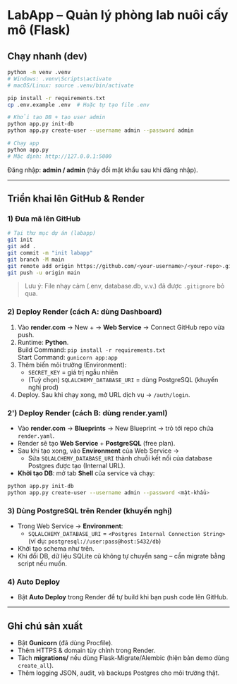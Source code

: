 # LabApp – Quản lý phòng lab nuôi cấy mô (Flask)

## Chạy nhanh (dev)
```bash
python -m venv .venv
# Windows: .venv\Scripts\activate
# macOS/Linux: source .venv/bin/activate

pip install -r requirements.txt
cp .env.example .env  # Hoặc tự tạo file .env

# Khởi tạo DB + tạo user admin
python app.py init-db
python app.py create-user --username admin --password admin

# Chạy app
python app.py
# Mặc định: http://127.0.0.1:5000
```
Đăng nhập: **admin / admin** (hãy đổi mật khẩu sau khi đăng nhập).


---

## Triển khai lên GitHub & Render

### 1) Đưa mã lên GitHub
```bash
# Tại thư mục dự án (labapp)
git init
git add .
git commit -m "init labapp"
git branch -M main
git remote add origin https://github.com/<your-username>/<your-repo>.git
git push -u origin main
```

> Lưu ý: File nhạy cảm (.env, database.db, v.v.) đã được `.gitignore` bỏ qua.

### 2) Deploy Render (cách A: dùng Dashboard)
1. Vào **render.com** → New + → **Web Service** → Connect GitHub repo vừa push.
2. Runtime: **Python**.  
   Build Command: `pip install -r requirements.txt`  
   Start Command: `gunicorn app:app`
3. Thêm biến môi trường (Environment):
   - `SECRET_KEY` = giá trị ngẫu nhiên
   - (Tuỳ chọn) `SQLALCHEMY_DATABASE_URI` = dùng PostgreSQL (khuyến nghị prod)
4. Deploy. Sau khi chạy xong, mở URL dịch vụ → `/auth/login`.

### 2') Deploy Render (cách B: dùng **render.yaml**)
- Vào **render.com** → **Blueprints** → New Blueprint → trỏ tới repo chứa `render.yaml`.
- Render sẽ tạo **Web Service** + **PostgreSQL** (free plan).  
- Sau khi tạo xong, vào **Environment** của Web Service →
  - Sửa `SQLALCHEMY_DATABASE_URI` thành chuỗi kết nối của database Postgres được tạo (Internal URL).
- **Khởi tạo DB**: mở tab **Shell** của service và chạy:
```bash
python app.py init-db
python app.py create-user --username admin --password <mật-khẩu>
```

### 3) Dùng PostgreSQL trên Render (khuyến nghị)
- Trong Web Service → **Environment**:
  - `SQLALCHEMY_DATABASE_URI` = `<Postgres Internal Connection String>` (ví dụ: `postgresql://user:pass@host:5432/db`)
- Khởi tạo schema như trên.
- Khi đổi DB, dữ liệu SQLite cũ không tự chuyển sang – cần migrate bằng script nếu muốn.

### 4) Auto Deploy
- Bật **Auto Deploy** trong Render để tự build khi bạn push code lên GitHub.

---

## Ghi chú sản xuất
- Bật **Gunicorn** (đã dùng Procfile).  
- Thêm HTTPS & domain tùy chỉnh trong Render.  
- Tách **migrations/** nếu dùng Flask-Migrate/Alembic (hiện bản demo dùng `create_all`).  
- Thêm logging JSON, audit, và backups Postgres cho môi trường thật.
